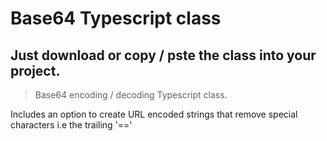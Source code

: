 # Base64 Typescript class
## Just download or copy / pste the class into your project.

> Base64 encoding / decoding Typescript class. 

Includes an option to create URL encoded strings that remove special characters i.e the trailing '=='
